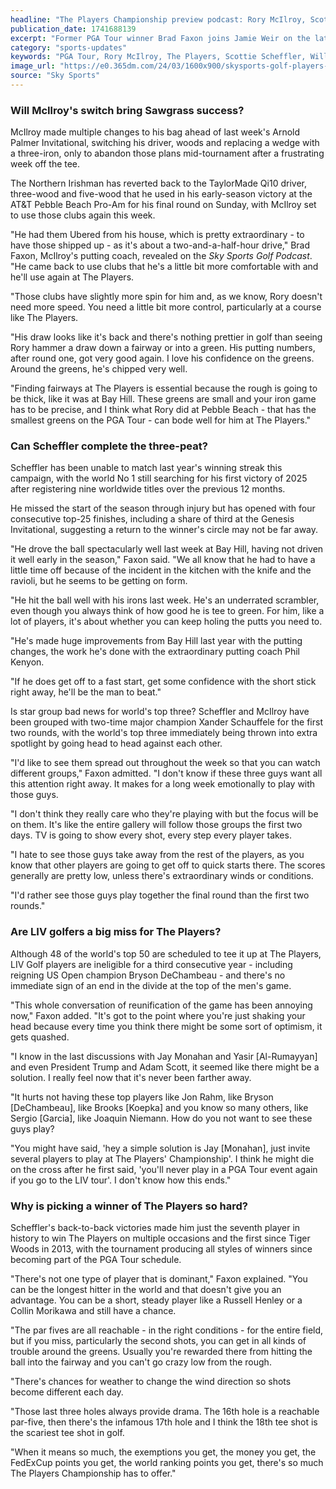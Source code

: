 ```yaml
---
headline: "The Players Championship preview podcast: Rory McIlroy, Scottie Scheffler, TPC Sawgrass contenders and hopes of history"
publication_date: 1741688139
excerpt: "Former PGA Tour winner Brad Faxon joins Jamie Weir on the latest Sky Sports Golf podcast to review the Arnold Palmer Invitational and look ahead to The Players at TPC Sawgrass."
category: "sports-updates"
keywords: "PGA Tour, Rory McIlroy, The Players, Scottie Scheffler, Will Scottie Scheffler make more history at The Players,  Can Rory McIlroy's club switch help him to another PGA Tour victory"
image_url: "https://e0.365dm.com/24/03/1600x900/skysports-golf-players-championship_6482646.jpg?20240308094835"
source: "Sky Sports"
---
```


### Will McIlroy's switch bring Sawgrass success?

McIlroy made multiple changes to his bag ahead of last week's Arnold Palmer Invitational, switching his driver, woods and replacing a wedge with a three-iron, only to abandon those plans mid-tournament after a frustrating week off the tee.

The Northern Irishman has reverted back to the TaylorMade Qi10 driver, three-wood and five-wood that he used in his early-season victory at the AT&T Pebble Beach Pro-Am for his final round on Sunday, with McIlroy set to use those clubs again this week.

"He had them Ubered from his house, which is pretty extraordinary - to have those shipped up - as it's about a two-and-a-half-hour drive," Brad Faxon, McIlroy's putting coach, revealed on the _Sky Sports Golf Podcast_. "He came back to use clubs that he's a little bit more comfortable with and he'll use again at The Players.

"Those clubs have slightly more spin for him and, as we know, Rory doesn't need more speed. You need a little bit more control, particularly at a course like The Players.

"His draw looks like it's back and there's nothing prettier in golf than seeing Rory hammer a draw down a fairway or into a green. His putting numbers, after round one, got very good again. I love his confidence on the greens. Around the greens, he's chipped very well.

"Finding fairways at The Players is essential because the rough is going to be thick, like it was at Bay Hill. These greens are small and your iron game has to be precise, and I think what Rory did at Pebble Beach - that has the smallest greens on the PGA Tour - can bode well for him at The Players."

### Can Scheffler complete the three-peat?

Scheffler has been unable to match last year's winning streak this campaign, with the world No 1 still searching for his first victory of 2025 after registering nine worldwide titles over the previous 12 months.

He missed the start of the season through injury but has opened with four consecutive top-25 finishes, including a share of third at the Genesis Invitational, suggesting a return to the winner's circle may not be far away.

"He drove the ball spectacularly well last week at Bay Hill, having not driven it well early in the season," Faxon said. "We all know that he had to have a little time off because of the incident in the kitchen with the knife and the ravioli, but he seems to be getting on form.

"He hit the ball well with his irons last week. He's an underrated scrambler, even though you always think of how good he is tee to green. For him, like a lot of players, it's about whether you can keep holing the putts you need to.

"He's made huge improvements from Bay Hill last year with the putting changes, the work he's done with the extraordinary putting coach Phil Kenyon.

"If he does get off to a fast start, get some confidence with the short stick right away, he'll be the man to beat."

Is star group bad news for world's top three?
Scheffler and McIlroy have been grouped with two-time major champion Xander Schauffele for the first two rounds, with the world's top three immediately being thrown into extra spotlight by going head to head against each other.

"I'd like to see them spread out throughout the week so that you can watch different groups," Faxon admitted. "I don't know if these three guys want all this attention right away. It makes for a long week emotionally to play with those guys.

<section className="tweet1898834551826227249"></section>

"I don't think they really care who they're playing with but the focus will be on them. It's like the entire gallery will follow those groups the first two days. TV is going to show every shot, every step every player takes.

"I hate to see those guys take away from the rest of the players, as you know that other players are going to get off to quick starts there. The scores generally are pretty low, unless there's extraordinary winds or conditions.

"I'd rather see those guys play together the final round than the first two rounds."

### Are LIV golfers a big miss for The Players?

Although 48 of the world's top 50 are scheduled to tee it up at The Players, LIV Golf players are ineligible for a third consecutive year - including reigning US Open champion Bryson DeChambeau - and there's no immediate sign of an end in the divide at the top of the men's game.

"This whole conversation of reunification of the game has been annoying now," Faxon added. "It's got to the point where you're just shaking your head because every time you think there might be some sort of optimism, it gets quashed.

"I know in the last discussions with Jay Monahan and Yasir [Al-Rumayyan] and even President Trump and Adam Scott, it seemed like there might be a solution. I really feel now that it's never been farther away.

"It hurts not having these top players like Jon Rahm, like Bryson [DeChambeau], like Brooks [Koepka] and you know so many others, like Sergio [Garcia], like Joaquin Niemann. How do you not want to see these guys play?

"You might have said, 'hey a simple solution is Jay [Monahan], just invite several players to play at The Players' Championship'. I think he might die on the cross after he first said, 'you'll never play in a PGA Tour event again if you go to the LIV tour'. I don't know how this ends."

### Why is picking a winner of The Players so hard?

Scheffler's back-to-back victories made him just the seventh player in history to win The Players on multiple occasions and the first since Tiger Woods in 2013, with the tournament producing all styles of winners since becoming part of the PGA Tour schedule.

"There's not one type of player that is dominant," Faxon explained. "You can be the longest hitter in the world and that doesn't give you an advantage. You can be a short, steady player like a Russell Henley or a Collin Morikawa and still have a chance.

"The par fives are all reachable - in the right conditions - for the entire field, but if you miss, particularly the second shots, you can get in all kinds of trouble around the greens. Usually you're rewarded there from hitting the ball into the fairway and you can't go crazy low from the rough.

"There's chances for weather to change the wind direction so shots become different each day.

"Those last three holes always provide drama. The 16th hole is a reachable par-five, then there's the infamous 17th hole and I think the 18th tee shot is the scariest tee shot in golf.

"When it means so much, the exemptions you get, the money you get, the FedExCup points you get, the world ranking points you get, there's so much The Players Championship has to offer."
